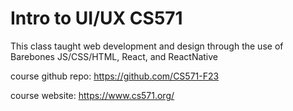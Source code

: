 # Intro to UI/UX CS571

This class taught web development and design through the use of Barebones JS/CSS/HTML, React, and ReactNative

course github repo: https://github.com/CS571-F23

course website: https://www.cs571.org/
